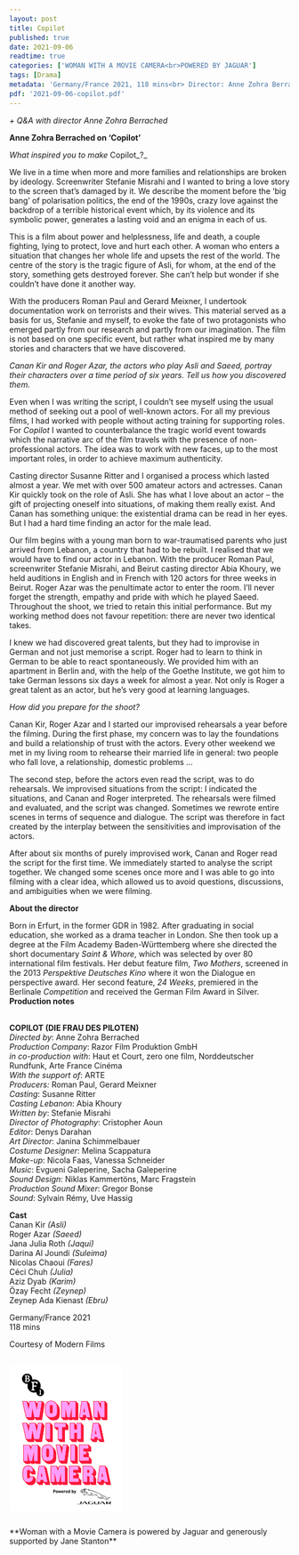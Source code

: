 ```yaml
---
layout: post
title: Copilot
published: true
date: 2021-09-06
readtime: true
categories: ['WOMAN WITH A MOVIE CAMERA<br>POWERED BY JAGUAR']
tags: [Drama]
metadata: 'Germany/France 2021, 118 mins<br> Director: Anne Zohra Berrached'
pdf: '2021-09-06-copilot.pdf'
---
```


_+ Q&A with director Anne Zohra Berrached_

**Anne Zohra Berrached on ‘Copilot’**

_What inspired you to make_ Copilot_?_

We live in a time when more and more families and relationships are broken by ideology. Screenwriter Stefanie Misrahi and I wanted to bring a love story to the screen that’s damaged by it. We describe the moment before the ‘big bang’ of polarisation politics, the end of the 1990s, crazy love against the backdrop of a terrible historical event which, by its violence and its symbolic power, generates a lasting void and an enigma in each of us.

This is a film about power and helplessness, life and death, a couple fighting, lying to protect, love and hurt each other. A woman who enters a situation that changes her whole life and upsets the rest of the world. The centre of the story is the tragic figure of Asli, for whom, at the end of the story, something gets destroyed forever. She can’t help but wonder if she couldn’t have done it another way.

With the producers Roman Paul and Gerard Meixner, I undertook documentation work on terrorists and their wives. This material served as a basis for us, Stefanie and myself, to evoke the fate of two protagonists who emerged partly from our research and partly from our imagination. The film is not based on one specific event, but rather what inspired me by many stories and characters that we have discovered.

_Canan Kir and Roger Azar, the actors who play Asli and Saeed, portray their characters over a time period of six years. Tell us how you discovered them._

Even when I was writing the script, I couldn’t see myself using the usual method of seeking out a pool of well-known actors. For all my previous films, I had worked with people without acting training for supporting roles. For _Copilot_ I wanted to counterbalance the tragic world event towards which the narrative arc of the film travels with the presence of non-professional actors. The idea was to work with new faces, up to the most important roles, in order to achieve maximum authenticity.

Casting director Susanne Ritter and I organised a process which lasted almost a year. We met with over 500 amateur actors and actresses. Canan Kir quickly took on the role of Asli. She has what I love about an actor – the gift of projecting oneself into situations, of making them really exist. And Canan has something unique: the existential drama can be read in her eyes.  But I had a hard time finding an actor for the male lead.

Our film begins with  a young man born to war-traumatised parents who just arrived from Lebanon, a  country that had to be rebuilt. I realised that we would have to find our actor in Lebanon. With the producer Roman Paul, screenwriter Stefanie Misrahi, and Beirut casting director Abia Khoury, we held auditions in English and in French with 120 actors for three weeks in Beirut. Roger Azar was the penultimate actor to enter the room. I’ll never forget the strength, empathy and pride with which he played Saeed. Throughout the shoot, we tried to retain this initial performance. But my working method does not favour repetition: there are never two identical takes.

I knew we had discovered great talents, but they had to improvise in German and not just memorise a script. Roger had to learn to think in German to be able to react spontaneously. We provided him with an apartment in Berlin and, with the help of the Goethe Institute, we got him to take German lessons six days a week for almost a year. Not only is Roger a great talent as an actor, but he’s very good at learning languages.

_How did you prepare for the shoot?_

Canan Kir, Roger Azar and I started our improvised rehearsals a year before the filming. During the first phase, my concern was to lay the foundations and build a relationship of trust with the actors. Every other weekend we met in my living room to rehearse their married life in general: two people who fall love, a relationship, domestic problems ...

The second step, before the actors even read the script, was to do rehearsals. We improvised situations from the script: I indicated the situations, and Canan and Roger interpreted. The rehearsals were filmed and evaluated, and the script was changed. Sometimes we rewrote entire scenes in terms of sequence and dialogue. The script was therefore in fact created by the interplay between the sensitivities and improvisation of the actors.

After about six months of purely improvised work, Canan and Roger read the script for the first time. We immediately started to analyse the script together. We changed some scenes once more and I was able to go into filming with a clear idea, which allowed us to avoid questions, discussions, and ambiguities when we were filming.

**About the director**

Born in Erfurt, in the former GDR in 1982. After graduating in social education, she worked as a drama teacher in London. She then took up a degree at the Film Academy Baden-Württemberg where she directed the short documentary _Saint & Whore_, which was selected by over 80 international film festivals. Her debut feature film, _Two Mothers_, screened in the 2013 _Perspektive Deutsches Kino_ where it won the Dialogue en perspective award. Her second feature, _24 Weeks_, premiered in the Berlinale _Competition_ and received the German Film Award in Silver.  
**Production notes**
<br><br>


**COPILOT (DIE FRAU DES PILOTEN)**  
_Directed by_: Anne Zohra Berrached  
_Production Company_: Razor Film Produktion GmbH  
_in co-production with_: Haut et Court, zero one film, Norddeutscher Rundfunk, Arte France Cinéma  
_With the support of_: ARTE  
_Producers:_ Roman Paul, Gerard Meixner  
_Casting_: Susanne Ritter  
_Casting Lebanon_: Abia Khoury  
_Written by_: Stefanie Misrahi  
_Director of Photography_: Cristopher Aoun  
_Editor_: Denys Darahan  
_Art Director_: Janina Schimmelbauer  
_Costume Designer_: Melina Scappatura  
_Make-up_: Nicola Faas, Vanessa Schneider  
_Music_: Evgueni Galeperine, Sacha Galeperine  
_Sound Design_: Niklas Kammertöns, Marc Fragstein  
_Production Sound Mixer_: Gregor Bonse  
_Sound_: Sylvain Rémy, Uve Hassig

**Cast**  
Canan Kir _(Asli)_  
Roger Azar _(Saeed)_  
Jana Julia Roth _(Jaqui)_  
Darina Al Joundi _(Suleima)_  
Nicolas Chaoui _(Fares)_  
Céci Chuh _(Julia)_  
Aziz Dyab _(Karim)_  
Özay Fecht _(Zeynep)_  
Zeynep Ada Kienast _(Ebru)_

Germany/France 2021  
118 mins

Courtesy of Modern Films
<br><br>

<img style="float:left" src="/img/WWAMC.jpg" alt="WWAMC" title="WWAMC"  width="40%" height="40%">
<br><br><br><br><br><br><br><br><br><br><br><br><br><br><br><br><br>**Woman with a Movie Camera is powered by Jaguar and generously supported by Jane Stanton**<br><br><br><br>


<!--stackedit_data:
eyJoaXN0b3J5IjpbLTExNTI4NDQ0NzNdfQ==
-->
